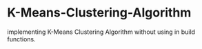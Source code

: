 # K-Means-Clustering-Algorithm
implementing K-Means Clustering Algorithm without using in build functions.
